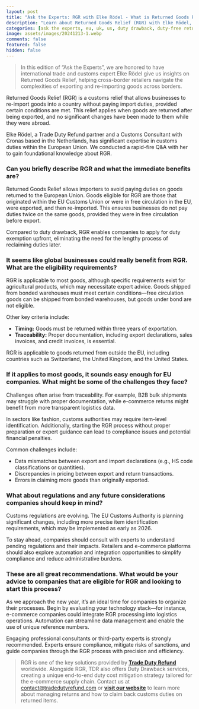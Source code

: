 ```yaml
---
layout: post
title: "Ask the Experts: RGR with Elke Rödel - What is Returned Goods Relief and Who Can Benefit?"
description: "Learn about Returned Goods Relief (RGR) with Elke Rödel, an expert in customs and international trade, and how it benefits global businesses."
categories: [ask the experts, eu, uk, us, duty drawback, duty-free returns, e-commerce, b2c, TDR]
image: assets/images/20241213-1.webp
comments: false
featured: false
hidden: false
---
```


> In this edition of “Ask the Experts”, we are honored to have international trade and customs expert Elke Rödel give us insights on Returned Goods Relief, helping cross-border retailers navigate the complexities of exporting and re-importing goods across borders.

Returned Goods Relief (RGR) is a customs relief that allows businesses to re-import goods into a country without paying import duties, provided certain conditions are met. This relief applies when goods are returned after being exported, and no significant changes have been made to them while they were abroad.

Elke Rödel, a Trade Duty Refund partner and a Customs Consultant with Cronas based in the Netherlands, has significant expertise in customs duties within the European Union. We conducted a rapid-fire Q&A with her to gain foundational knowledge about RGR.

### Can you briefly describe RGR and what the immediate benefits are?

Returned Goods Relief allows importers to avoid paying duties on goods returned to the European Union. Goods eligible for RGR are those that originated within the EU Customs Union or were in free circulation in the EU, were exported, and then re-imported. This ensures businesses do not pay duties twice on the same goods, provided they were in free circulation before export.

Compared to duty drawback, RGR enables companies to apply for duty exemption upfront, eliminating the need for the lengthy process of reclaiming duties later.

### It seems like global businesses could really benefit from RGR. What are the eligibility requirements?

RGR is applicable to most goods, although specific requirements exist for agricultural products, which may necessitate expert advice. Goods shipped from bonded warehouses must meet certain conditions—free circulation goods can be shipped from bonded warehouses, but goods under bond are not eligible.

Other key criteria include:

- **Timing:** Goods must be returned within three years of exportation.
- **Traceability:** Proper documentation, including export declarations, sales invoices, and credit invoices, is essential.

RGR is applicable to goods returned from outside the EU, including countries such as Switzerland, the United Kingdom, and the United States.

### If it applies to most goods, it sounds easy enough for EU companies. What might be some of the challenges they face?

Challenges often arise from traceability. For example, B2B bulk shipments may struggle with proper documentation, while e-commerce returns might benefit from more transparent logistics data.

In sectors like fashion, customs authorities may require item-level identification. Additionally, starting the RGR process without proper preparation or expert guidance can lead to compliance issues and potential financial penalties.

Common challenges include:

- Data mismatches between export and import declarations (e.g., HS code classifications or quantities).
- Discrepancies in pricing between export and return transactions.
- Errors in claiming more goods than originally exported.

### What about regulations and any future considerations companies should keep in mind?

Customs regulations are evolving. The EU Customs Authority is planning significant changes, including more precise item identification requirements, which may be implemented as early as 2026.

To stay ahead, companies should consult with experts to understand pending regulations and their impacts. Retailers and e-commerce platforms should also explore automation and integration opportunities to simplify compliance and reduce administrative burdens.

### These are all great recommendations. What would be your advice to companies that are eligible for RGR and looking to start this process?

As we approach the new year, it’s an ideal time for companies to organize their processes. Begin by evaluating your technology stack—for instance, e-commerce companies could integrate RGR processing into logistics operations. Automation can streamline data management and enable the use of unique reference numbers.

Engaging professional consultants or third-party experts is strongly recommended. Experts ensure compliance, mitigate risks of sanctions, and guide companies through the RGR process with precision and efficiency.

> RGR is one of the key solutions provided by [**Trade Duty Refund**](https://tradedutyrefund.com) worldwide. Alongside RGR, TDR also offers Duty Drawback services, creating a unique end-to-end duty cost mitigation strategy tailored for the e-commerce supply chain.
> Contact us at [contact@tradedutyrefund.com](mailto:contact@tradedutyrefund.com) or [**visit our website**](https://tradedutyrefund.com) to learn more about managing returns and how to claim back customs duties on returned items.
